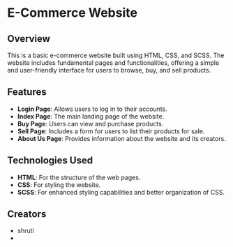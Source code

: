 # E-Commerce Website

## Overview

This is a basic e-commerce website built using HTML, CSS, and SCSS. The website includes fundamental pages and functionalities, offering a simple and user-friendly interface for users to browse, buy, and sell products.

## Features

- **Login Page**: Allows users to log in to their accounts.
- **Index Page**: The main landing page of the website.
- **Buy Page**: Users can view and purchase products.
- **Sell Page**: Includes a form for users to list their products for sale.
- **About Us Page**: Provides information about the website and its creators.

## Technologies Used

- **HTML**: For the structure of the web pages.
- **CSS**: For styling the website.
- **SCSS**: For enhanced styling capabilities and better organization of CSS.

## Creators

- shruti
- 
